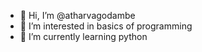 - 👋 Hi, I’m @atharvagodambe
- 👀 I’m interested in basics of programming
- 🌱 I’m currently learning python
<!--- 💞️ I’m looking to collaborate on
- 📫 How to reach me ...--->

<!---
atharvagodambe/atharvagodambe is a ✨ special ✨ repository because its `README.md` (this file) appears on your GitHub profile.
You can click the Preview link to take a look at your changes.
--->
